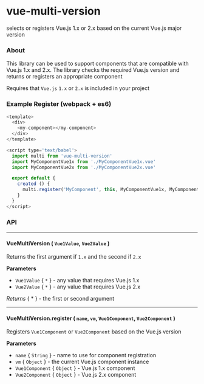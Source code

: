 # vue-multi-version

selects or registers Vue.js 1.x or 2.x based on the current Vue.js major version

### About

This library can be used to support components that are compatible with Vue.js 1.x and 2.x. The library checks the required Vue.js version and returns or registers an appropriate component

Requires that `Vue.js` `1.x` or `2.x` is included in your project

### Example Register (webpack + es6)

```js
<template>
  <div>
    <my-component></my-component>
  </div>
</template>

<script type='text/babel'>
  import multi from 'vue-multi-version'
  import MyComponentVue1x from './MyComponentVue1x.vue'
  import MyComponentVue2x from './MyComponentVue2x.vue'

  export default {
    created () {
      multi.register('MyComponent', this, MyComponentVue1x, MyComponentVue2x)
    }
  }
</script>
```

### API

---

#### VueMultiVersion ( `Vue1Value`, `Vue2Value` )

Returns the first argument if `1.x` and the second if `2.x`

**Parameters**

* `Vue1Value` { `*` } - any value that requires Vue.js 1.x
* `Vue2Value` { `*` } - any value that requires Vue.js 2.x

*Returns* { * } - the first or second argument

---

#### VueMultiVersion.register ( `name`, `vm`, `Vue1Component`, `Vue2Component` )

Registers `Vue1Component` or `Vue2Component` based on the Vue.js version

**Parameters**

* `name` { `String` } - name to use for component registration
* `vm` { `Object` } - the current Vue.js component instance
* `Vue1Component` { `Object` } - Vue.js 1.x component
* `Vue2Component` { `Object` } - Vue.js 2.x component
